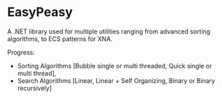 # EasyPeasy
A .NET library used for multiple utilities ranging from advanced sorting algorithms, to ECS patterns for XNA.

Progress:

- Sorting Algorithms [Bubble single or multi threaded, Quick single or multi thread],
- Search Algorithms [Linear, Linear + Self Organizing, Binary or Binary recursively]
